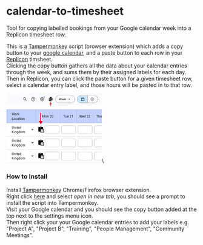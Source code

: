 # calendar-to-timesheet
Tool for copying labelled bookings from your Google calendar week into a Replicon timesheet row.

This is a [Tampermonkey](https://www.tampermonkey.net/) script (browser extension) which adds a copy button to your [google calendar](https://calendar.google.com/calendar), and a paste button to each row in your [Replicon](https://eu3.replicon.com/) timsheet.\
Clicking the copy button gathers all the data about your calendar entries through the week, and sums them by their assigned labels for each day. Then in Replicon, you can click the paste button for a given timesheet row, select a calendar entry label, and those hours will be pasted in to that row.


<img src="https://github.com/martin-armstrong/calendar-to-timesheet/blob/main/google-copy-button.png?raw=true" alt="Google Calendar Copy Button" style="width:50%; height:auto;" />\
<img src="https://github.com/martin-armstrong/calendar-to-timesheet/blob/main/replicon-paste-buttons.png?raw=true" alt="Replicon timesheet Paste Buttons" style="width:50%; height:auto;" />\

### How to Install
Install [Tampermonkey](https://www.tampermonkey.net/) Chrome/Firefox browser extension.\
Right click [here](https://github.com/martin-armstrong/calendar-to-timesheet/raw/main/Calendar-To-Timesheet-Assistant.user.js) and select *open in new tab*, you should see a prompt to install the script into Tampermonkey.\
Visit your Google calendar and you should see the copy button added at the top next to the settings menu icon.\
Then right click your your Google calendar entries to add your labels e.g. "Project A", "Project B", "Training", "People Management", "Community Meetings".
